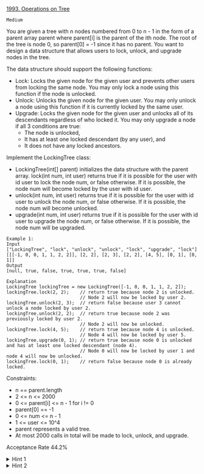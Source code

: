 [1993. Operations on Tree](https://leetcode.com/problems/operations-on-tree/)

`Medium`

You are given a tree with n nodes numbered from 0 to n - 1 in the form of a parent array parent where parent[i] is the parent of the ith node. The root of the tree is node 0, so parent[0] = -1 since it has no parent. You want to design a data structure that allows users to lock, unlock, and upgrade nodes in the tree.

The data structure should support the following functions:

- Lock: Locks the given node for the given user and prevents other users from locking the same node. You may only lock a node using this function if the node is unlocked.
- Unlock: Unlocks the given node for the given user. You may only unlock a node using this function if it is currently locked by the same user.
- Upgrade: Locks the given node for the given user and unlocks all of its descendants regardless of who locked it. You may only upgrade a node if all 3 conditions are true:
  - The node is unlocked,
  - It has at least one locked descendant (by any user), and
  - It does not have any locked ancestors.

Implement the LockingTree class:

- LockingTree(int[] parent) initializes the data structure with the parent array.
lock(int num, int user) returns true if it is possible for the user with id user to lock the node num, or false otherwise. If it is possible, the node num will become locked by the user with id user.
- unlock(int num, int user) returns true if it is possible for the user with id user to unlock the node num, or false otherwise. If it is possible, the node num will become unlocked.
- upgrade(int num, int user) returns true if it is possible for the user with id user to upgrade the node num, or false otherwise. If it is possible, the node num will be upgraded.
 
```
Example 1:
Input
["LockingTree", "lock", "unlock", "unlock", "lock", "upgrade", "lock"]
[[[-1, 0, 0, 1, 1, 2, 2]], [2, 2], [2, 3], [2, 2], [4, 5], [0, 1], [0, 1]]
Output
[null, true, false, true, true, true, false]

Explanation
LockingTree lockingTree = new LockingTree([-1, 0, 0, 1, 1, 2, 2]);
lockingTree.lock(2, 2);    // return true because node 2 is unlocked.
                           // Node 2 will now be locked by user 2.
lockingTree.unlock(2, 3);  // return false because user 3 cannot unlock a node locked by user 2.
lockingTree.unlock(2, 2);  // return true because node 2 was previously locked by user 2.
                           // Node 2 will now be unlocked.
lockingTree.lock(4, 5);    // return true because node 4 is unlocked.
                           // Node 4 will now be locked by user 5.
lockingTree.upgrade(0, 1); // return true because node 0 is unlocked and has at least one locked descendant (node 4).
                           // Node 0 will now be locked by user 1 and node 4 will now be unlocked.
lockingTree.lock(0, 1);    // return false because node 0 is already locked.
```

Constraints:

- n == parent.length
- 2 <= n <= 2000
- 0 <= parent[i] <= n - 1 for i != 0
- parent[0] == -1
- 0 <= num <= n - 1
- 1 <= user <= 10^4
- parent represents a valid tree.
- At most 2000 calls in total will be made to lock, unlock, and upgrade.

Acceptance Rate
44.2%

<details>
<summary>Hint 1</summary>

How can we use the small constraints to help us solve the problem?

</details>

<details>
<summary>Hint 2</summary>

How can we traverse the ancestors and descendants of a node?

</details>
